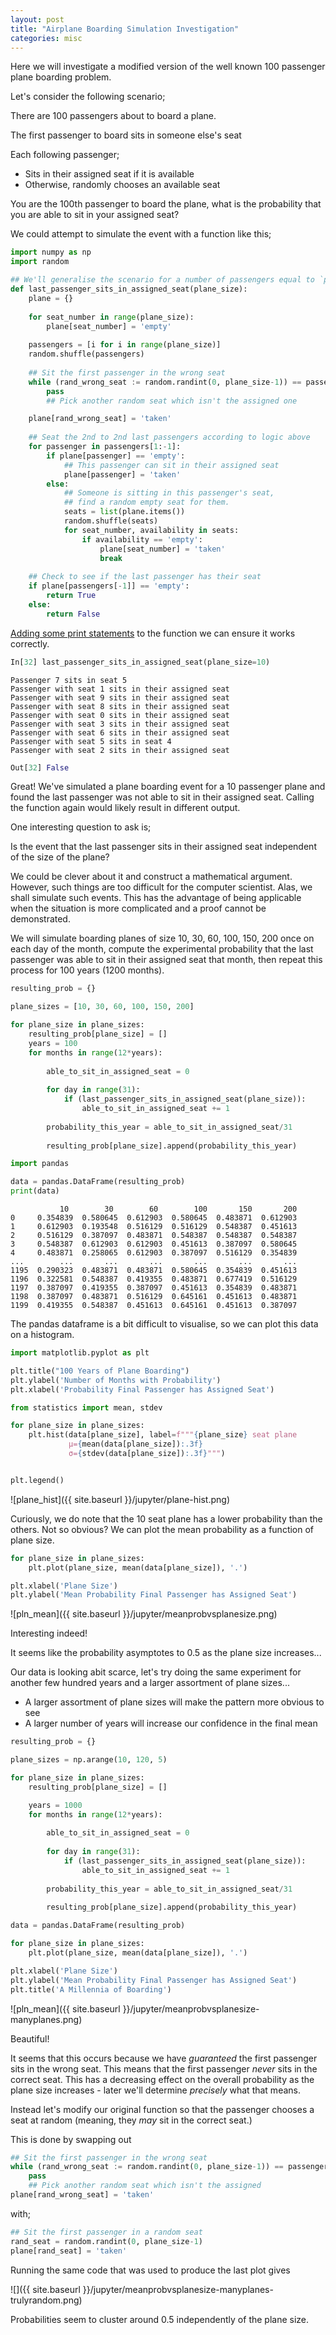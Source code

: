 ```yaml
---
layout: post
title: "Airplane Boarding Simulation Investigation"
categories: misc
---
```


Here we will investigate a modified version of the well known 100 passenger plane boarding problem.

Let's consider the following scenario;

There are 100 passengers about to board a plane. 

The first passenger to board sits in someone else's seat

Each following passenger;

- Sits in their assigned seat if it is available
- Otherwise, randomly chooses an available seat

You are the 100th passenger to board the plane, what is the probability that you are able to sit in your assigned seat?

We could attempt to simulate the event with a function like this;


```python
import numpy as np
import random 

## We'll generalise the scenario for a number of passengers equal to `plane_size`
def last_passenger_sits_in_assigned_seat(plane_size):
    plane = {}
    
    for seat_number in range(plane_size):
        plane[seat_number] = 'empty'
        
    passengers = [i for i in range(plane_size)]
    random.shuffle(passengers)
    
    ## Sit the first passenger in the wrong seat
    while (rand_wrong_seat := random.randint(0, plane_size-1)) == passengers[0]:
        pass
        ## Pick another random seat which isn't the assigned one

    plane[rand_wrong_seat] = 'taken'
    
    ## Seat the 2nd to 2nd last passengers according to logic above
    for passenger in passengers[1:-1]:
        if plane[passenger] == 'empty':
            ## This passenger can sit in their assigned seat
            plane[passenger] = 'taken'
        else:
            ## Someone is sitting in this passenger's seat, 
            ## find a random empty seat for them.
            seats = list(plane.items())
            random.shuffle(seats)
            for seat_number, availability in seats:
                if availability == 'empty':
                    plane[seat_number] = 'taken'
                    break
                    
    ## Check to see if the last passenger has their seat
    if plane[passengers[-1]] == 'empty':
        return True
    else:
        return False
```

[Adding some print statements]({{site.baseurl}}/jupyter/board_plane_actual.py) to the function we can ensure it works correctly.

```python
In[32] last_passenger_sits_in_assigned_seat(plane_size=10)
```
```
Passenger 7 sits in seat 5
Passenger with seat 1 sits in their assigned seat
Passenger with seat 9 sits in their assigned seat
Passenger with seat 8 sits in their assigned seat
Passenger with seat 0 sits in their assigned seat
Passenger with seat 3 sits in their assigned seat
Passenger with seat 6 sits in their assigned seat
Passenger with seat 5 sits in seat 4
Passenger with seat 2 sits in their assigned seat
```
```python
Out[32] False
```
Great! We've simulated a plane boarding event for a 10 passenger plane and found the last passenger was not able to sit in their assigned seat. Calling the function again would likely result in different output.

One interesting question to ask is;

Is the event that the last passenger sits in their assigned seat independent of the size of the plane?

We could be clever about it and construct a mathematical argument. However, such things are too difficult for the computer scientist. Alas, we shall simulate such events. This has the advantage of being applicable when the situation is more complicated and a proof cannot be demonstrated.

We will simulate boarding planes of size 10, 30, 60, 100, 150, 200 once on each day of the month, compute the experimental probability that the last passenger was able to sit in their assigned seat that month, then repeat this process for 100 years (1200 months). 

```python
resulting_prob = {}

plane_sizes = [10, 30, 60, 100, 150, 200]

for plane_size in plane_sizes:
    resulting_prob[plane_size] = []
    years = 100
    for months in range(12*years):
    
        able_to_sit_in_assigned_seat = 0
        
        for day in range(31):
            if (last_passenger_sits_in_assigned_seat(plane_size)):
                able_to_sit_in_assigned_seat += 1
        
        probability_this_year = able_to_sit_in_assigned_seat/31
        
        resulting_prob[plane_size].append(probability_this_year)

import pandas

data = pandas.DataFrame(resulting_prob)
print(data)
```
```
           10        30        60        100       150       200
0     0.354839  0.580645  0.612903  0.580645  0.483871  0.612903
1     0.612903  0.193548  0.516129  0.516129  0.548387  0.451613
2     0.516129  0.387097  0.483871  0.548387  0.548387  0.548387
3     0.548387  0.612903  0.612903  0.451613  0.387097  0.580645
4     0.483871  0.258065  0.612903  0.387097  0.516129  0.354839
...        ...       ...       ...       ...       ...       ...
1195  0.290323  0.483871  0.483871  0.580645  0.354839  0.451613
1196  0.322581  0.548387  0.419355  0.483871  0.677419  0.516129
1197  0.387097  0.419355  0.387097  0.451613  0.354839  0.483871
1198  0.387097  0.483871  0.516129  0.645161  0.451613  0.483871
1199  0.419355  0.548387  0.451613  0.645161  0.451613  0.387097
```
The pandas dataframe is a bit difficult to visualise, so we can plot this data on a histogram.
```python
import matplotlib.pyplot as plt

plt.title("100 Years of Plane Boarding")
plt.ylabel('Number of Months with Probability')
plt.xlabel('Probability Final Passenger has Assigned Seat')

from statistics import mean, stdev

for plane_size in plane_sizes:
    plt.hist(data[plane_size], label=f"""{plane_size} seat plane 
             μ={mean(data[plane_size]):.3f}
             σ={stdev(data[plane_size]):.3f}""")


plt.legend()
```
![plane_hist]({{ site.baseurl }}/jupyter/plane-hist.png)

Curiously, we do note that the 10 seat plane has a lower probability than the others. Not so obvious? We can plot the mean probability as a function of plane size.

```python
for plane_size in plane_sizes:
    plt.plot(plane_size, mean(data[plane_size]), '.')

plt.xlabel('Plane Size')
plt.ylabel('Mean Probability Final Passenger has Assigned Seat')
```
![pln_mean]({{ site.baseurl }}/jupyter/meanprobvsplanesize.png)

Interesting indeed! 

It seems like the probability asymptotes to 0.5 as the plane size increases...

Our data is looking abit scarce, let's try doing the same experiment for another few hundred years and a larger assortment of plane sizes...

- A larger assortment of plane sizes will make the pattern more obvious to see
- A larger number of years will increase our confidence in the final mean

```python
resulting_prob = {}

plane_sizes = np.arange(10, 120, 5)

for plane_size in plane_sizes:
    resulting_prob[plane_size] = []

    years = 1000
    for months in range(12*years):
    
        able_to_sit_in_assigned_seat = 0
        
        for day in range(31):
            if (last_passenger_sits_in_assigned_seat(plane_size)):
                able_to_sit_in_assigned_seat += 1
        
        probability_this_year = able_to_sit_in_assigned_seat/31
        
        resulting_prob[plane_size].append(probability_this_year)

data = pandas.DataFrame(resulting_prob)

for plane_size in plane_sizes:
    plt.plot(plane_size, mean(data[plane_size]), '.')

plt.xlabel('Plane Size')
plt.ylabel('Mean Probability Final Passenger has Assigned Seat')
plt.title('A Millennia of Boarding')
```
![pln_mean]({{ site.baseurl }}/jupyter/meanprobvsplanesize-manyplanes.png)

Beautiful!

It seems that this occurs because we have *guaranteed* the first passenger sits in the wrong seat. This means that the first passenger *never* sits in the correct seat. This has a decreasing effect on the overall probability as the plane size increases - later we'll determine *precisely* what that means.

Instead let's modify our original function so that the passenger chooses a seat at random (meaning, they *may* sit in the correct seat.)

This is done by swapping out

```python
## Sit the first passenger in the wrong seat
while (rand_wrong_seat := random.randint(0, plane_size-1)) == passengers[0]:
    pass
    ## Pick another random seat which isn't the assigned 
plane[rand_wrong_seat] = 'taken'
```
with; 
```python
## Sit the first passenger in a random seat
rand_seat = random.randint(0, plane_size-1)
plane[rand_seat] = 'taken'
```

Running the same code that was used to produce the last plot gives

![]({{ site.baseurl }}/jupyter/meanprobvsplanesize-manyplanes-trulyrandom.png)

Probabilities seem to cluster around 0.5 independently of the plane size.